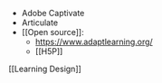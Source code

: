 - Adobe Captivate
- Articulate
- [[Open source]]:
	-  https://www.adaptlearning.org/
	-  [[H5P]]

[[Learning Design]]
